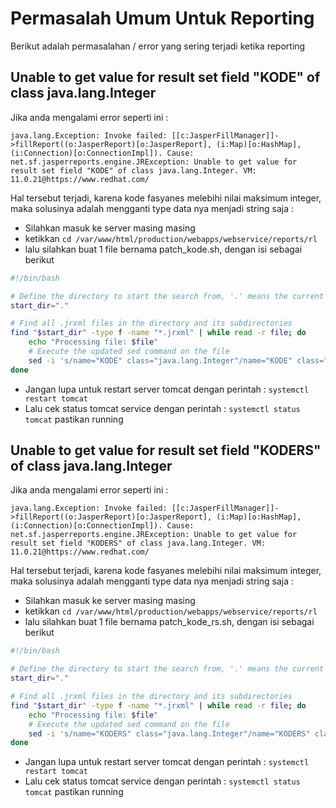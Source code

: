 # Permasalah Umum Untuk Reporting

Berikut adalah permasalahan / error yang sering terjadi ketika reporting

## Unable to get value for result set field "KODE" of class java.lang.Integer

Jika anda mengalami error seperti ini : 

```text
java.lang.Exception: Invoke failed: [[c:JasperFillManager]]->fillReport((o:JasperReport)[o:JasperReport], (i:Map)[o:HashMap], (i:Connection)[o:ConnectionImpl]). Cause: net.sf.jasperreports.engine.JRException: Unable to get value for result set field "KODE" of class java.lang.Integer. VM: 11.0.21@https://www.redhat.com/
```

Hal tersebut terjadi, karena kode fasyanes melebihi nilai maksimum integer, maka solusinya adalah mengganti type data nya menjadi string saja :

- Silahkan masuk ke server masing masing
- ketikkan `cd /var/www/html/production/webapps/webservice/reports/rl`
- lalu silahkan buat 1 file bernama patch_kode.sh, dengan isi sebagai berikut

```sh
#!/bin/bash

# Define the directory to start the search from, '.' means the current directory
start_dir="."

# Find all .jrxml files in the directory and its subdirectories
find "$start_dir" -type f -name "*.jrxml" | while read -r file; do
    echo "Processing file: $file"
    # Execute the updated sed command on the file
    sed -i 's/name="KODE" class="java.lang.Integer"/name="KODE" class="java.lang.String"/g' "$file"
done
```

- Jangan lupa untuk restart server tomcat dengan perintah : `systemctl restart tomcat`
- Lalu cek status tomcat service dengan perintah : `systemctl status tomcat` pastikan running

## Unable to get value for result set field "KODERS" of class java.lang.Integer

Jika anda mengalami error seperti ini : 

```text
java.lang.Exception: Invoke failed: [[c:JasperFillManager]]->fillReport((o:JasperReport)[o:JasperReport], (i:Map)[o:HashMap], (i:Connection)[o:ConnectionImpl]). Cause: net.sf.jasperreports.engine.JRException: Unable to get value for result set field "KODERS" of class java.lang.Integer. VM: 11.0.21@https://www.redhat.com/
```

Hal tersebut terjadi, karena kode fasyanes melebihi nilai maksimum integer, maka solusinya adalah mengganti type data nya menjadi string saja :

- Silahkan masuk ke server masing masing
- ketikkan `cd /var/www/html/production/webapps/webservice/reports/rl`
- lalu silahkan buat 1 file bernama patch_kode_rs.sh, dengan isi sebagai berikut

```sh
#!/bin/bash

# Define the directory to start the search from, '.' means the current directory
start_dir="."

# Find all .jrxml files in the directory and its subdirectories
find "$start_dir" -type f -name "*.jrxml" | while read -r file; do
    echo "Processing file: $file"
    # Execute the updated sed command on the file
    sed -i 's/name="KODERS" class="java.lang.Integer"/name="KODERS" class="java.lang.String"/g' "$file"
done
```

- Jangan lupa untuk restart server tomcat dengan perintah : `systemctl restart tomcat`
- Lalu cek status tomcat service dengan perintah : `systemctl status tomcat` pastikan running
